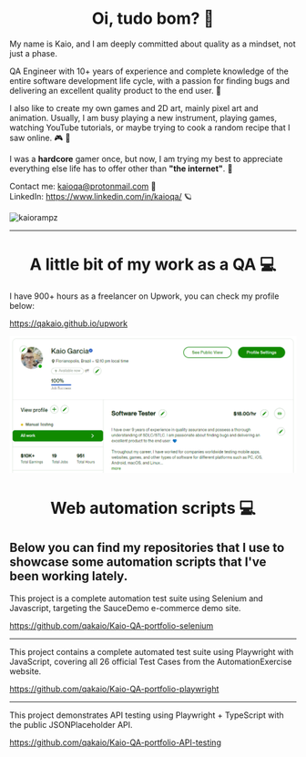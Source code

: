 <h1 align="center">Oi, tudo bom? 💙</h1>

<p>
My name is Kaio, and I am deeply committed about quality as a mindset, not just a phase.

QA Engineer with 10+ years of experience and complete knowledge of the entire software development life cycle, with a passion for finding bugs and delivering an excellent quality product to the end user. 💙

I also like to create my own games and 2D art, mainly pixel art and animation. Usually, I am busy playing a new instrument, playing games, watching YouTube tutorials, or maybe trying to cook a random recipe that I saw online. 🎮 🍖

I was a <b>hardcore</b> gamer once, but now, I am trying my best to appreciate everything else life has to offer other than <b>"the internet"</b>. 🌈   

Contact me: kaioqa@protonmail.com 🙂  
LinkedIn: https://www.linkedin.com/in/kaioqa/ 🪐  
</p>

<p align="left"> <img src="https://komarev.com/ghpvc/?username=kaiorampz" alt="kaiorampz" /> </p>
<hr>
<h1 align="center">A little bit of my work as a QA 💻</h1>
<p>
I have 900+ hours as a freelancer on Upwork, you can check my profile below:

https://qakaio.github.io/upwork
  
<img src="upwork.png"></img>

</p>
<h1 align="center">Web automation scripts 💻 </h1>
<p>
<h2>Below you can find my repositories that I use to showcase some automation scripts that I've been working lately.</h2>
This project is a complete automation test suite using Selenium and Javascript, targeting the SauceDemo e-commerce demo site.
  
https://github.com/qakaio/Kaio-QA-portfolio-selenium
<hr>
This project contains a complete automated test suite using Playwright with JavaScript, covering all 26 official Test Cases from the AutomationExercise website.
  
https://github.com/qakaio/Kaio-QA-portfolio-playwright
<hr>
This project demonstrates API testing using Playwright + TypeScript with the public JSONPlaceholder API.

https://github.com/qakaio/Kaio-QA-portfolio-API-testing
</p>

